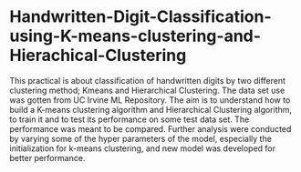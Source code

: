 # Handwritten-Digit-Classification-using-K-means-clustering-and-Hierachical-Clustering
This practical is about classification of handwritten digits by two different clustering method; Kmeans and Hierarchical Clustering. The data set use was gotten from UC Irvine ML Repository. 
The aim is to understand how to build a K-means clustering algorithm and Hierarchical Clustering algorithm, to train it and to test its performance on some test data set. The performance was meant to be compared. Further analysis were conducted by varying some of the hyper parameters of the model, especially the initialization for k-means clustering, and new model was developed for better performance.
